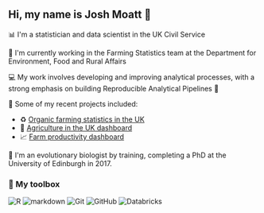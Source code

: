 ## Hi, my name is Josh Moatt 👋

📊 I'm a statistician and data scientist in the UK Civil Service

🚜 I'm currently working in the Farming Statistics team at the Department for Environment, Food and Rural Affairs

💻 My work involves developing and improving analytical processes, with a strong emphasis on building Reproducible Analytical Pipelines 🔁 

📂 Some of my recent projects included:   
  * ♻️ [Organic farming statistics in the UK](https://www.gov.uk/government/collections/organic-farming)
  * 🐄 [Agriculture in the UK dashboard](https://defra-farming-stats.github.io/auk-dashboard/)
  * 📈 [Farm productivity dashboard](https://defra-farming-stats.github.io/productivity-dashboard/)

🧬 I'm an evolutionary biologist by training, completing a PhD at the University of Edinburgh in 2017. 

### 🧰 My toolbox
![R](https://img.shields.io/badge/R-276DC3?style=flat&logo=r&logoColor=white) ![markdown](https://img.shields.io/badge/Markdown-000000?style=flat&logo=markdown&logoColor=white) ![Git](https://img.shields.io/badge/Git-F05032?logo=git&logoColor=white&style=flat)
 ![GitHub](https://img.shields.io/badge/GitHub-181717?style=flat&logo=github&logoColor=white)  ![Databricks](https://img.shields.io/badge/Databricks-FF3621?logo=databricks&logoColor=white&style=flat)
